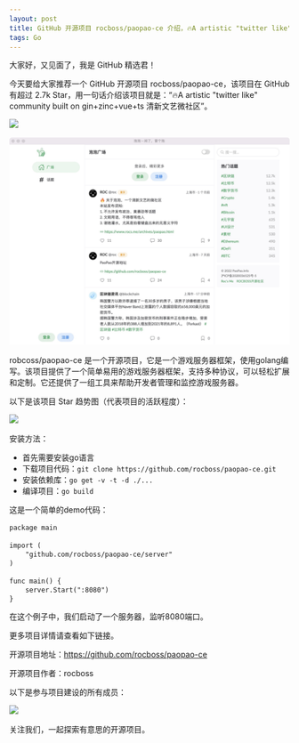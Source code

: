 ```yaml
---
layout: post
title: GitHub 开源项目 rocboss/paopao-ce 介绍，🔥A artistic "twitter like" community built on gin+zinc+vue+ts 清新文艺微社区
tags: Go
---
```


大家好，又见面了，我是 GitHub 精选君！

今天要给大家推荐一个 GitHub 开源项目 rocboss/paopao-ce，该项目在 GitHub 有超过 2.7k Star，用一句话介绍该项目就是：“🔥A artistic "twitter like" community built on gin+zinc+vue+ts 清新文艺微社区”。

![](https://cdn.rocs.me/static/paopao-logo.png)

![](https://raw.githubusercontent.com/rocboss/paopao-ce/master/.github/desktop-tauri.jpeg)

robcoss/paopao-ce 是一个开源项目，它是一个游戏服务器框架，使用golang编写。该项目提供了一个简单易用的游戏服务器框架，支持多种协议，可以轻松扩展和定制。它还提供了一组工具来帮助开发者管理和监控游戏服务器。


以下是该项目 Star 趋势图（代表项目的活跃程度）：

![](https://api.star-history.com/svg?repos=rocboss/paopao-ce&type=Timeline)

安装方法：

- 首先需要安装go语言
- 下载项目代码：`git clone https://github.com/rocboss/paopao-ce.git`
- 安装依赖库：`go get -v -t -d ./...`
- 编译项目：`go build`

这是一个简单的demo代码：

```
package main

import (
	"github.com/rocboss/paopao-ce/server"
)

func main() {
	server.Start(":8080")
}
```

在这个例子中，我们启动了一个服务器，监听8080端口。

更多项目详情请查看如下链接。

开源项目地址：https://github.com/rocboss/paopao-ce 

开源项目作者：rocboss

以下是参与项目建设的所有成员：

![](https://contrib.rocks/image?repo=rocboss/paopao-ce)



关注我们，一起探索有意思的开源项目。
